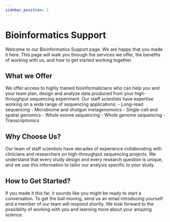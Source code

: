 ```yaml
---
sidebar_position: 1
---
```


# Bioinformatics Support

Welcome to our Bioinformatics Support page.  We are happy that you made it here.  This page will walk you through the services we offer, the benefits of working with us, and how to get started working together.

## What we Offer

We offer access to highly trained bioinformaticians who can help you and your team plan, design and analyze data produced from your high-throughput sequencing experiment.  Our staff scientists have expertise working on a wide range of sequencing applications:
    - Long-read sequencing
    - Microbiome and shotgun metagenomoics
    - Single-cell and spatial genomics
    - Whole exome sequencing
    - Whole genome sequencing
    - Transcriptomics

## Why Choose Us?

Our team of staff scientists have decades of experience collaborating with clinicians and researchers on high-throughput sequencing projects.  We understand that every study design and every research question is unique, and we use this information to tailor our analysis specific to your study.

## How to Get Started?

If you made it this far, it sounds like you might be ready to start a conversation.  To get the ball moving, send us an email introducing yourself and a member of our team will respond shortly.  We look forward to the possibility of working with you and learning more about your amazing science.